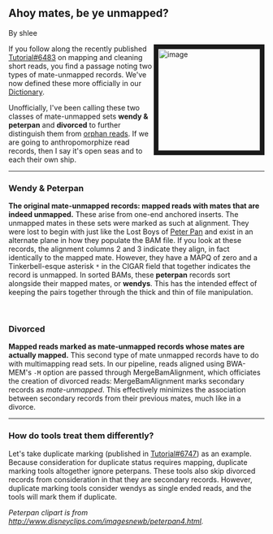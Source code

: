 ## Ahoy mates, be ye unmapped?

By shlee

<p><img src="https://us.v-cdn.net/5019796/uploads/FileUpload/ae/f269ec958cc661f0f5595711924b75.gif" height="200" border="9" alt="image" style="float: right;" class="embedImage-img importedEmbed-img"></img> If you follow along the recently published <a rel="nofollow" href="https://www.broadinstitute.org/gatk/guide/article?id=6483">Tutorial#6483</a> on mapping and cleaning short reads, you find a passage noting two types of mate-unmapped records. We've now defined these more officially in our <a rel="nofollow" href="https://www.broadinstitute.org/gatk/guide/article?id=6976">Dictionary</a>.</p>

<p>Unofficially, I've been calling these two classes of mate-unmapped sets <strong>wendy &amp; peterpan</strong> and <strong>divorced</strong> to further distinguish them from <a rel="nofollow" href="http://www.htslib.org/doc/samtools.html">orphan reads</a>. If we are going to anthropomorphize read records, then I say it's open seas and to each their own ship.</p>

<hr></hr><h3>Wendy &amp; Peterpan</h3>

<p><strong>The original mate-unmapped records: mapped reads with mates that are indeed unmapped.</strong> These arise from one-end anchored inserts. The unmapped mates in these sets were marked as such at alignment. They were lost to begin with just like the Lost Boys of <a rel="nofollow" href="https://en.wikipedia.org/wiki/Peter_Pan">Peter Pan</a> and exist in an alternate plane in how they populate the BAM file. If you look at these records, the alignment columns 2 and 3 indicate they align, in fact identically to the mapped mate. However, they have a MAPQ of zero and a Tinkerbell-esque asterisk <code class="code codeInline" spellcheck="false">*</code> in the CIGAR field that together indicates the record is unmapped. In sorted BAMs, these <strong>peterpan</strong> records sort alongside their mapped mates, or <strong>wendys</strong>. This has the intended effect of keeping the pairs together through the thick and thin of file manipulation.</p>

<p> </p>

<h3>Divorced</h3>

<p><strong>Mapped reads marked as mate-unmapped records whose mates are actually mapped.</strong> This second type of mate unmapped records have to do with multimapping read sets. In our pipeline, reads aligned using BWA-MEM's <code class="code codeInline" spellcheck="false">-M</code> option are passed through MergeBamAlignment, which officiates the creation of divorced reads: MergeBamAlignment marks secondary records as <em>mate-unmapped</em>. This effectively minimizes the association between secondary records from their previous mates, much like in a divorce.</p>

<hr></hr><h3>How do tools treat them differently?</h3>

<p>Let's take duplicate marking (published in <a rel="nofollow" href="https://www.broadinstitute.org/gatk/guide/article?id=6747">Tutorial#6747</a>) as an example. Because consideration for duplicate status requires mapping, duplicate marking tools altogether ignore peterpans. These tools also skip divorced records from consideration in that they are secondary records. However, duplicate marking tools consider wendys as single ended reads, and the tools will mark them if duplicate.</p>

<p><em>Peterpan clipart is from <a rel="nofollow" href="http://www.disneyclips.com/imagesnewb/peterpan4.html">http://www.disneyclips.com/imagesnewb/peterpan4.html</a>.</em></p>
